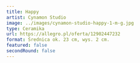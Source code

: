```yaml
---
title: Happy
artist: Cynamon Studio
image: ../images/cynamon-studio-happy-1-m-g.jpg
type: Ceramika
url: https://allegro.pl/oferta/12902447232
format: Średnica ok. 23 cm, wys. 2 cm.
featured: false
secondRound: false
---
```

